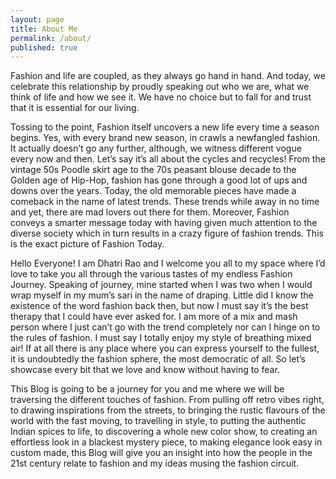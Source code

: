 ```yaml
---
layout: page
title: About Me
permalink: /about/
published: true
---
```


Fashion and life are coupled, as they always go hand in hand. And today, we celebrate this relationship by proudly speaking out who we are, what we think of life and how we see it. We have no choice but to fall for and trust that it is essential for our living.

Tossing to the point, Fashion itself uncovers a new life every time a season begins. Yes, with every brand new season, in crawls a newfangled fashion. It actually doesn’t go any further, although, we witness different vogue every now and then. Let’s say it’s all about the cycles and recycles!
From the vintage 50s Poodle skirt age to the 70s peasant blouse decade to the Golden age of Hip-Hop, fashion has gone through a good lot of ups and downs over the years.
Today, the old memorable pieces have made a comeback in the name of latest trends. These trends while away in no time and yet, there are mad lovers out there for them.
Moreover, Fashion conveys a smarter message today with having given much attention to the diverse society which in turn results in a crazy figure of fashion trends. This is the exact picture of Fashion Today.

Hello Everyone! I am Dhatri Rao and I welcome you all to my space where I’d love to take you all through the various tastes of my endless Fashion Journey.
Speaking of journey, mine started when I was two when I would wrap myself in my mum’s sari in the name of draping. Little did I know the existence of the word fashion back then, but now I must say it’s the best therapy that I could have ever asked for.
I am more of a mix and mash person where I just can’t go with the trend completely nor can I hinge on to the rules of fashion. I must say I totally enjoy my style of breathing mixed air!
If at all there is any place where you can express yourself to the fullest, it is undoubtedly the fashion sphere, the  most democratic of all. So let’s showcase every bit that we love and know without having to fear.

This Blog is going to be a journey for you and me where we will be traversing the different touches of fashion.
From pulling off retro vibes right, to drawing inspirations from the streets, to bringing the rustic flavours of the world with the fast moving, to travelling in style, to putting the authentic Indian spices to life, to discovering a whole new color show, to creating an effortless look in a blackest mystery piece, to making elegance look easy in custom made, this Blog will give you an insight into how the people in the 21st century relate to fashion and my ideas musing the fashion circuit.
